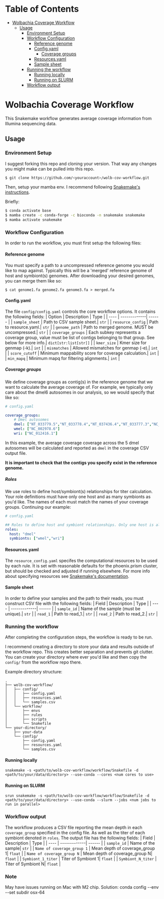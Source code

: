 Table of Contents
=================
* [Wolbachia Coverage Workflow](#wolbachia-coverage-workflow)
   * [Usage](#usage)
      * [Environment Setup](#environment-setup)
      * [Workflow Configuration](#workflow-configuration)
         * [Reference genome](#reference-genome)
         * [Config.yaml](#configyaml)
            * [Coverage groups](#coverage-groups)
         * [Resources.yaml](#resourcesyaml)
         * [Sample sheet](#sample-sheet)
      * [Running the workflow](#running-the-workflow)
         * [Running locally](#running-locally)
         * [Running on SLURM](#running-on-slurm)
      * [Workflow output](#workflow-output)
# Wolbachia Coverage Workflow
This Snakemake workflow generates average coverage information from Illumina sequencing data.
## Usage
### Environment Setup
I suggest forking this repo and cloning your version. That way any changes you might make can be pulled into this repo.
```bash
$ git clone https://github.com/<youraccount>/wolb-cov-workflow.git
```
Then, setup your mamba env. I recommend following [Snakemake's instructions](https://snakemake.readthedocs.io/en/stable/getting_started/installation.html#installation-via-conda-mamba). 

Briefly:
```bash
$ conda activate base
$ mamba create -c conda-forge -c bioconda -n snakemake snakemake
$ mamba activate snakemake
```

### Workflow Configuration
In order to run the workflow, you must first setup the following files:
#### Reference genome
You must specify a path to a uncompressed reference genome you would like to map against. Typically this will be a 'merged' reference genome of host and symbiont(s) genomes. After downloading your desired genomes, you can merge them like so:
```{bash}
$ cat genome1.fa genome2.fa genome3.fa > merged.fa
```
#### Config.yaml
The file `config/config.yaml` controls the core workflow options. It contains the following fields:
| Option | Description | Type |
| ---- | -------------| ------ |
| `sample_sheet` | Path to CSV sample sheet.| `str` |
| `resource_config` | Path to resource.yaml.| `str` |
| `genome_path` | Path to merged genome. MUST be uncompressed.| `str` |
| `coverage_groups` | Each subkey represents a coverage group, value must be list of contigs belonging to that group. See below for more info.| `dict[str:list[str]]` |
| `kmer_size` | Kmer size for genmap (-k).| `int` |
| `mismatches` | Allowed mismatches for genmap (-e).| `int` |
| `score_cutoff` | Minimum mappability score for coverage calculation.| `int` |
| `min_mapq` | Minimum mapq for filtering alignments.| `int` |

##### Coverage groups
We define coverage groups as contig(s) in the reference genome that we want to calculate the average coverage of. For example, we typically only care about the dmel6 autosomes in our analysis, so we would specify that like so:
```yaml
# config.yaml

coverage_groups:
    # Dmel autosomes
    dmel: ["NT_033779.5","NT_033778.4","NT_037436.4","NT_033777.3","NC_004353.4",]
    wmel: ["NC_002978.6"]
    wri: ["NC_012416.1"]
```
In this example, the average coverage coverage across the 5 dmel autosomes will be calculated and reported as `dmel` in the coverage CSV output file.

**It is important to check that the contigs you specify exist in the reference genome.**

##### Roles
We use roles to define host/symbiont(s) relationships for titer calculation. Your role definitions must have only one host and as many symbionts as you'd like. The names of each must match the names of your coverage groups. Continuing our example:
```yaml
# config.yaml

## Roles to define host and symbiont relationships. Only one host is allowed.
roles:
  host: "dmel"
  symbionts: ["wmel","wri"]
```

#### Resources.yaml
The `resource_config.yaml` specifes the computational resources to be used by each rule. It is set with reasonable defaults for the phoenix.prism cluster, but should be checked and adjusted if running elsewhere. For more info about specifying resources see [Snakemake's documentation](https://snakemake.readthedocs.io/en/stable/snakefiles/rules.html#resources).

#### Sample sheet
In order to define your samples and the path to their reads, you must construct CSV file with the following fields:
| Field | Description | Type |
| ---- | -------------| ------ |
| `sample_id` | Name of the sample (must be unique).| `str` |
| `read_1` | Path to read_1.| `str` |
| `read_2` | Path to read_2.| `str` |

### Running the workflow
After completing the configuration steps, the workflow is ready to be run. 

I recommend creating a directory to store your data and results outside of the workflow repo. This creates better separation and prevents git clutter. You can create your directory where ever you'd like and then copy the `config/` from the workflow repo there. 

Example directory structure:
```
.
├── wolb-cov-workflow/
│   ├── config/
│   │   ├── config.yaml
│   │   ├── resources.yaml
│   │   └── samples.csv
│   └── workflow/
│       ├── envs
│       ├── rules
│       ├── scripts
│       └── Snakefile
└── your-directory/
    ├── your-data
    └── config/
        ├── config.yaml
        ├── resources.yaml
        └── samples.csv
```


#### Running locally
```
snakemake -s <path/to/wolb-cov-workflow/workflow/Snakefile -d <path/to/your/data/directory> --use-conda --cores <num cores to use>
```

#### Running on SLURM
```
srun snakemake -s <path/to/wolb-cov-workflow/workflow/Snakefile -d <path/to/your/data/directory> --use-conda --slurm --jobs <num jobs to run in parallel> 
```

### Workflow output
The workflow produces a CSV file reporting the mean depth in each `coverage_group` specified in the config file. As well as the titer of each symbiont denoted in `roles`. The output file has the following fields:
| Field | Description | Type |
| ---- | -------------| ------ |
| `sample_id` | Name of the sample| `str` |
| `Name of coverage_group 1` | Mean depth of coverage_group 1| `float` |
| `Name of coverage_group N` | Mean depth of coverage_group N| `float` |
| `Symbiont_1_titer` | Titer of Symbiont 1| `float` |
| `Symbiont_N_titer` | Titer of Symbiont N| `float` |



### Note
May have issues running on Mac with M2 chip.
Solution: 
conda config --env --set subdir osx-64
